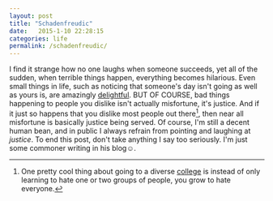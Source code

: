 ```yaml
---
layout: post
title: "Schadenfreudic"
date:   2015-1-10 22:28:15
categories: life
permalink: /schadenfreudic/
---
```


I find it strange how no one laughs when someone succeeds, yet all of the sudden, when terrible things happen, everything becomes hilarious. Even small things in life, such as noticing that someone's day isn't going as well as yours is, are amazingly [delightful][1]. BUT OF COURSE, bad things happening to people you dislike isn't actually misfortune, it's justice. And if it just so happens that you dislike most people out there[^1], then near all misfortune is basically justice being served. Of course, I'm still a decent human bean, and in public I always refrain from pointing and laughing at *justice*. To end this post, don't take anything I say too seriously. I'm just some commoner writing in his blog☺.

[1]: https://www.youtube.com/watch?v=TRFa6e63-iY
[2]: https://www.admissions.ucla.edu/campusprofile.htm


[^1]: One pretty cool thing about going to a diverse [college][2] is instead of only learning to hate one or two groups of people, you grow to hate everyone.